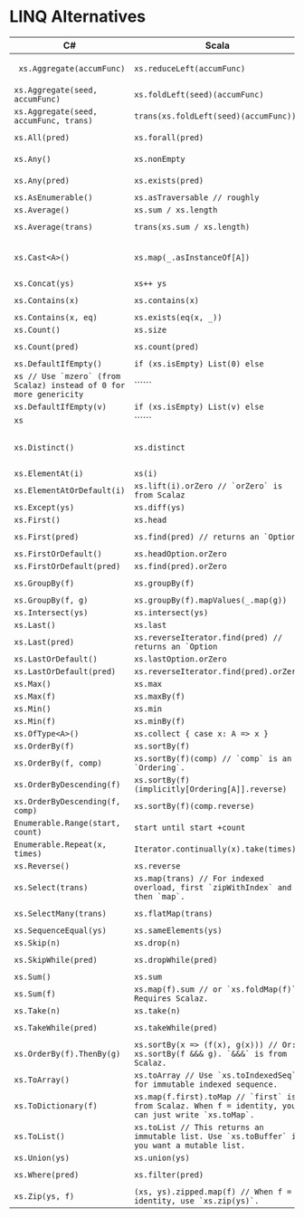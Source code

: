 # LINQ Alternatives

| C# | Scala | F# | Haskell |
| -- | ----- | -- | ------- |
| ``` xs.Aggregate(accumFunc)``` | ```xs.reduceLeft(accumFunc)``` | ``` Seq.reduceLeft accumFunc xs``` | ```;``` |
| ```xs.Aggregate(seed, accumFunc)``` | ```xs.foldLeft(seed)(accumFunc)``` | ```Seq.fold seed accumFunc xs``` | ```;``` |
| ```xs.Aggregate(seed, accumFunc, trans)``` | ```trans(xs.foldLeft(seed)(accumFunc))``` | ```Seq.mapFold``` | ```;``` |
| ```xs.All(pred)``` | ```xs.forall(pred)``` | ```Seq.forall pred xs``` | ```;``` |
| ```xs.Any()``` | ```xs.nonEmpty``` | ```Seq.isEmpty >> not``` | ```;``` |
| ```xs.Any(pred)``` | ```xs.exists(pred)``` | ```Seq.exists pred xs ``` | ```;``` |
| ```xs.AsEnumerable()``` | ```xs.asTraversable // roughly``` | ```List.toSeq xs``` | ```;``` |
| ```xs.Average()``` | ```xs.sum / xs.length``` | ```Seq.average xs``` | ```;``` |
| ```xs.Average(trans)``` | ```trans(xs.sum / xs.length)``` | ``` Seq.averageBy trans xs ``` | ```;``` |
| ```xs.Cast<A>()``` | ```xs.map(_.asInstanceOf[A])``` | ```Seq.cast xs // the type is inferred by usage``` | ```;``` |
| ```xs.Concat(ys)``` | ```xs++ ys``` | ```xs @ ys ``` | ```;``` |
| ```xs.Contains(x)``` | ```xs.contains(x)``` | ```Seq.contains x xs``` | ```;``` |
| ```xs.Contains(x, eq)``` | ```xs.exists(eq(x, _))``` | ```;``` | ```;``` |
| ```xs.Count()``` | ```xs.size``` | ```Seq.count xs``` | ```;``` |
| ```xs.Count(pred)``` | ```xs.count(pred)``` | ```Seq.countBy pred xs``` | ```;``` |
| ```xs.DefaultIfEmpty()``` | ```if (xs.isEmpty) List(0) else``` | ```;``` | ```;``` |
| ```xs // Use `mzero` (from Scalaz) instead of 0 for more genericity``` | `````` | ```;``` | ```;``` |
| ```xs.DefaultIfEmpty(v)``` | ```if (xs.isEmpty) List(v) else``` | ```;``` | ```;``` |
| ```xs``` | `````` | ```;``` | ```;``` |
| ```xs.Distinct()``` | ```xs.distinct``` | ```Seq.distinct xs; Seq.distinctBy trans xs``` | ```;``` |
| ```xs.ElementAt(i)``` | ```xs(i)``` | ```Seq.item i xs``` | ```;``` |
| ```xs.ElementAtOrDefault(i)``` | ```xs.lift(i).orZero // `orZero` is from Scalaz``` | ```;``` | ```;``` |
| ```xs.Except(ys)``` | ```xs.diff(ys)``` | ```;``` | ```;``` |
| ```xs.First()``` | ```xs.head``` | ```Seq.head xs``` | ```;``` |
| ```xs.First(pred)``` | ```xs.find(pred) // returns an `Option``` | ```Seq.find pred xs``` | ```;``` |
| ```xs.FirstOrDefault()``` | ```xs.headOption.orZero``` | ```Seq.tryHead xs``` | ```;``` |
| ```xs.FirstOrDefault(pred)``` | ```xs.find(pred).orZero``` | ```;``` | ```;``` |
| ```xs.GroupBy(f)``` | ```xs.groupBy(f)``` | ```Seq.groupBy f xs``` | ```;``` |
| ```xs.GroupBy(f, g)``` | ```xs.groupBy(f).mapValues(_.map(g))``` | ```;``` | ```;``` |
| ```xs.Intersect(ys)``` | ```xs.intersect(ys)``` | ```;``` | ```;``` |
| ```xs.Last()``` | ```xs.last``` | ```Seq.last xs``` | ```;``` |
| ```xs.Last(pred)``` | ```xs.reverseIterator.find(pred) // returns an `Option``` | ```;``` | ```;``` |
| ```xs.LastOrDefault()``` | ```xs.lastOption.orZero``` | ```Seq.tryLast xs``` | ```;``` |
| ```xs.LastOrDefault(pred)``` | ```xs.reverseIterator.find(pred).orZero``` | ```;``` | ```;``` |
| ```xs.Max()``` | ```xs.max``` | ```Seq.max xs``` | ```;``` |
| ```xs.Max(f)``` | ```xs.maxBy(f)``` | ```Seq.maxBy f xs``` | ```;``` |
| ```xs.Min()``` | ```xs.min``` | ```Seq.min xs``` | ```;``` |
| ```xs.Min(f)``` | ```xs.minBy(f)``` | ```Seq.minBy f xs``` | ```;``` |
| ```xs.OfType<A>()``` | ```xs.collect { case x: A => x }``` | ```;``` | ```;``` |
| ```xs.OrderBy(f)``` | ```xs.sortBy(f)``` | ```;``` | ```;``` |
| ```xs.OrderBy(f, comp)``` | ```xs.sortBy(f)(comp) // `comp` is an `Ordering`.``` | ```;``` | ```;``` |
| ```xs.OrderByDescending(f)``` | ```xs.sortBy(f)(implicitly[Ordering[A]].reverse)``` | ```;``` | ```;``` |
| ```xs.OrderByDescending(f, comp)``` | ```xs.sortBy(f)(comp.reverse)``` | ```;``` | ```;``` |
| ```Enumerable.Range(start, count)``` | ```start until start +count``` | ```[start .. step .. until]``` | ```;``` |
| ```Enumerable.Repeat(x, times)``` | ```Iterator.continually(x).take(times)``` | ```Seq.replicate times x``` | ```;``` |
| ```xs.Reverse()``` | ```xs.reverse``` | ```Seq.rev xs``` | ```;``` |
| ```xs.Select(trans)``` | ```xs.map(trans) // For indexed overload, first `zipWithIndex` and then `map`.``` | ```Seq.map trans xs``` | ```;``` |
| ```xs.SelectMany(trans)``` | ```xs.flatMap(trans)``` | ```Seq.collect trans xs``` | ```;``` |
| ```xs.SequenceEqual(ys)``` | ```xs.sameElements(ys)``` | ```;``` | ```;``` |
| ```xs.Skip(n)``` | ```xs.drop(n)``` | ```Seq.skip n xs``` | ```;``` |
| ```xs.SkipWhile(pred)``` | ```xs.dropWhile(pred)``` | ```Seq.dropWhile pred xs``` | ```;``` |
| ```xs.Sum()``` | ```xs.sum``` | ```Seq.sum xs``` | ```;``` |
| ```xs.Sum(f)``` | ```xs.map(f).sum // or `xs.foldMap(f)`. Requires Scalaz.``` | ```;``` | ```;``` |
| ```xs.Take(n)``` | ```xs.take(n)``` | ```Seq.take n xs``` | ```;``` |
| ```xs.TakeWhile(pred)``` | ```xs.takeWhile(pred)``` | ```Seq.takeWhile pred xs``` | ```;``` |
| ```xs.OrderBy(f).ThenBy(g)``` | ```xs.sortBy(x => (f(x), g(x))) // Or: xs.sortBy(f &&& g). `&&&` is from Scalaz.``` | ```Seq.sortBy (fun x -> f x, g x) xs``` | ```;``` |
| ```xs.ToArray()``` | ```xs.toArray // Use `xs.toIndexedSeq` for immutable indexed sequence.``` | ```Seq.toArray xs``` | ```;``` |
| ```xs.ToDictionary(f)``` | ```xs.map(f.first).toMap // `first` is from Scalaz. When f = identity, you can just write `xs.toMap`.``` | ```Map.fromSeq xs``` | ```;``` |
| ```xs.ToList()``` | ```xs.toList // This returns an immutable list. Use `xs.toBuffer` if you want a mutable list.``` | ```Seq.toList xs``` | ```;``` |
| ```xs.Union(ys)``` | ```xs.union(ys)``` | ```;``` | ```;``` |
| ```xs.Where(pred)``` | ```xs.filter(pred)``` | ```Seq.filter pred xs``` | ```;``` |
| ```xs.Zip(ys, f)``` | ```(xs, ys).zipped.map(f) // When f = identity, use `xs.zip(ys)`.``` | ```Seq.zip f ys xs``` | ```;``` |
